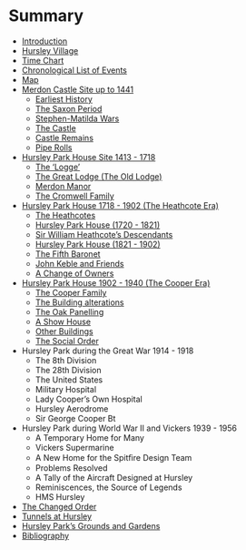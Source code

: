 # Summary

* [Introduction](README.md)
* [Hursley Village](hursley-village.md)
* [Time Chart](time-chart.md)
* [Chronological List of Events](events.md)
* [Map](map.md)
* [Merdon Castle Site up to 1441](merdon-castle/earliest-history.md)
   * [Earliest History](merdon-castle/earliest-history.md#earliest-history)
   * [The Saxon Period](merdon-castle/saxon-period.md)
   * [Stephen-Matilda Wars](merdon-castle/stephen-matilda-wars.md)
   * [The Castle](merdon-castle/the-castle.md)
   * [Castle Remains](merdon-castle/castle-remains.md)
   * [Pipe Rolls](merdon-castle/pipe-rolls.md)
* [Hursley Park House Site 1413 - 1718](house-site/the-logge.md)
   * [The ‘Logge’](house-site/the-logge.md#the-logge)
   * [The Great Lodge (The Old Lodge)](house-site/great-lodge.md)
   * [Merdon Manor](house-site/merdon-manor.md)
   * [The Cromwell Family](house-site/cromwell-family.md)
* [Hursley Park House 1718 - 1902 (The Heathcote Era)](house-heathcotes/the-heathcotes.md)
   * [The Heathcotes](house-heathcotes/the-heathcotes.md#the-heathcotes)
   * [Hursley Park House (1720 - 1821)](house-heathcotes/hursley-park-house-1720-1821.md)
   * [Sir William Heathcote’s Descendants](house-heathcotes/william-heathcotes-descendants.md)
   * [Hursley Park House (1821 - 1902)](house-heathcotes/hursley-park-house-1821-1902.md)
   * [The Fifth Baronet](house-heathcotes/fifth-baronet.md)
   * [John Keble and Friends](house-heathcotes/john-keble.md)
   * [A Change of Owners](house-heathcotes/change-of-owners.md)
* [Hursley Park House 1902 - 1940 (The Cooper Era)](house-coopers/cooper-familymd.md)
   * [The Cooper Family](house-coopers/cooper-family.md#cooper-family)
   * [The Building alterations](house-coopers/building-alterationsmd.md)
   * [The Oak Panelling](house-coopers/oak-panelling.md)
   * [A Show House](house-coopers/show-house.md)
   * [Other Buildings](house-coopers/other-buildings.md)
   * [The Social Order](house-coopers/social-order.md)
* Hursley Park during the Great War 1914 - 1918
   * The 8th Division
   * The 28th Division
   * The United States
   * Military Hospital
   * Lady Cooper’s Own Hospital
   * Hursley Aerodrome
   * Sir George Cooper Bt
* Hursley Park during World War II and Vickers 1939 - 1956
   * A Temporary Home for Many
   * Vickers Supermarine
   * A New Home for the Spitﬁre Design Team
   * Problems Resolved
   * A Tally of the Aircraft Designed at Hursley
   * Reminiscences, the Source of Legends
   * HMS Hursley
* [The Changed Order](changed-ordermd.md)
* [Tunnels at Hursley](tunnels.md)
* [Hursley Park’s Grounds and Gardens](gardens.md)
* [Bibliography](bibliographymd.md)

